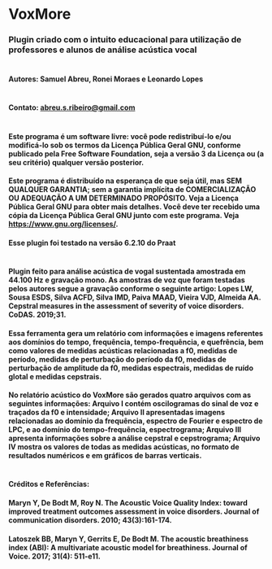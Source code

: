 # VoxMore
### Plugin criado com o intuito educacional para utilização de professores e alunos de análise acústica vocal
#
#### Autores: Samuel Abreu, Ronei Moraes e Leonardo Lopes
#
#### Contato: abreu.s.ribeiro@gmail.com
#
#### Este programa é um software livre: você pode redistribuí-lo e/ou modificá-lo sob os termos da Licença Pública Geral GNU, conforme publicado pela Free Software Foundation, seja a versão 3 da Licença ou (a seu critério) qualquer versão posterior.
#### Este programa é distribuído na esperança de que seja útil, mas SEM QUALQUER GARANTIA; sem a garantia implícita de COMERCIALIZAÇÃO OU ADEQUAÇÃO A UM DETERMINADO PROPÓSITO. Veja a Licença Pública Geral GNU para obter mais detalhes. Você deve ter recebido uma cópia da Licença Pública Geral GNU junto com este programa. Veja <https://www.gnu.org/licenses/>.
#### Esse plugin foi testado na versão 6.2.10 do Praat
#
#### Plugin feito para análise acústica de vogal sustentada amostrada em 44.100 Hz e gravação mono. As amostras de voz que foram testadas pelos autores segue a gravação conforme o seguinte artigo: Lopes LW, Sousa ESDS, Silva ACFD, Silva IMD, Paiva MAAD, Vieira VJD, Almeida AA. Cepstral measures in the assessment of severity of voice disorders. CoDAS. 2019;31.
#### Essa ferramenta gera um relatório com informações e imagens referentes aos domínios do tempo, frequência, tempo-frequência, e quefrência, bem como valores de medidas acústicas relacionadas a f0, medidas de período, medidas de perturbação do período da f0, medidas de perturbação de amplitude da f0, medidas espectrais, medidas de ruído glotal e medidas cepstrais.
#### No relatório acústico do VoxMore são gerados quatro arquivos com as seguintes informações: Arquivo I contém oscilogramas do sinal de voz e traçados da f0 e intensidade; Arquivo II apresentadas imagens relacionadas ao domínio da frequência, espectro de Fourier e espectro de LPC, e ao domínio do tempo-frequência, espectrograma; Arquivo III apresenta informações sobre a análise cepstral e cepstrograma; Arquivo IV mostra os valores de todas as medidas acústicas, no formato de resultados numéricos e em gráficos de barras verticais.
#
#### Créditos e Referências: 
#### Maryn Y, De Bodt M, Roy N. The Acoustic Voice Quality Index: toward improved treatment outcomes assessment in voice disorders. Journal of communication disorders. 2010; 43(3):161-174.
#### Latoszek BB, Maryn Y, Gerrits E, De Bodt M. The acoustic breathiness index (ABI): A multivariate acoustic model for breathiness. Journal of Voice. 2017; 31(4): 511-e11.

